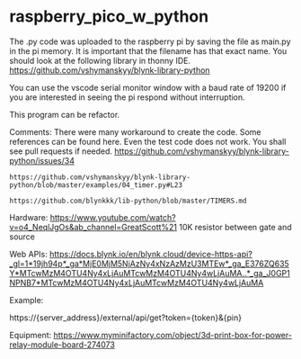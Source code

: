 # raspberry_pico_w_python

The .py code was uploaded to the raspberry pi by saving the file as main.py in the pi memory. It is important that the filename has that exact name.
You should look at the following library in thonny IDE.
https://github.com/vshymanskyy/blynk-library-python

You can use the vscode serial monitor window with a baud rate of 19200 if you are interested in seeing the pi respond without interruption. 

This program can be refactor. 

Comments:
    There were many workaround to create the code. Some references can be found here. Even the test code does not work. You shall see pull requests if needed.
    https://github.com/vshymanskyy/blynk-library-python/issues/34

    https://github.com/vshymanskyy/blynk-library-python/blob/master/examples/04_timer.py#L23

    https://github.com/blynkkk/lib-python/blob/master/TIMERS.md
    

Hardware:
    https://www.youtube.com/watch?v=o4_NeqlJgOs&ab_channel=GreatScott%21
    10K resistor between gate and source

Web APIs:
https://docs.blynk.io/en/blynk.cloud/device-https-api?_gl=1*19jh94p*_ga*MjE0MjM5NjAzNy4xNzAzMzU3MTEw*_ga_E376ZQ635Y*MTcwMzM4OTU4Ny4xLjAuMTcwMzM4OTU4Ny4wLjAuMA..*_ga_J0GP1NPNB7*MTcwMzM4OTU4Ny4xLjAuMTcwMzM4OTU4Ny4wLjAuMA

Example:

https://{server_address}/external/api/get?token={token}&{pin}



Equipment: 
    https://www.myminifactory.com/object/3d-print-box-for-power-relay-module-board-274073